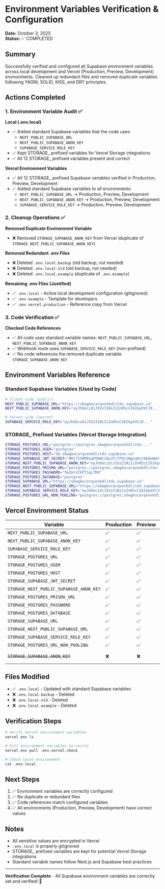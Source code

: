 # Environment Variables Verification & Configuration

**Date:** October 3, 2025  
**Status:** ✅ COMPLETED

## Summary

Successfully verified and configured all Supabase environment variables across local development and Vercel (Production, Preview, Development) environments. Cleaned up redundant files and removed duplicate variables following YAGNI, SOLID, KISS, and DRY principles.

## Actions Completed

### 1. Environment Variable Audit ✅

**Local (.env.local)**
- ✅ Added standard Supabase variables that the code uses:
  - `NEXT_PUBLIC_SUPABASE_URL`
  - `NEXT_PUBLIC_SUPABASE_ANON_KEY`
  - `SUPABASE_SERVICE_ROLE_KEY`
- ✅ Kept STORAGE_ prefixed variables for Vercel Storage integrations
- ✅ All 12 STORAGE_ prefixed variables present and correct

**Vercel Environment Variables**
- ✅ All 12 STORAGE_ prefixed Supabase variables verified in Production, Preview, Development
- ✅ Added standard Supabase variables to all environments:
  - `NEXT_PUBLIC_SUPABASE_URL` → Production, Preview, Development
  - `NEXT_PUBLIC_SUPABASE_ANON_KEY` → Production, Preview, Development
  - `SUPABASE_SERVICE_ROLE_KEY` → Production, Preview, Development

### 2. Cleanup Operations ✅

**Removed Duplicate Environment Variable**
- ❌ Removed `STORAGE_SUPABASE_ANON_KEY` from Vercel (duplicate of `STORAGE_NEXT_PUBLIC_SUPABASE_ANON_KEY`)

**Removed Redundant .env Files**
- ❌ Deleted `.env.local.backup` (old backup, not needed)
- ❌ Deleted `.env.local.old` (old backup, not needed)
- ❌ Deleted `.env.local.example` (duplicate of `.env.example`)

**Remaining .env Files (Justified)**
- ✅ `.env.local` - Active local development configuration (gitignored)
- ✅ `.env.example` - Template for developers
- ✅ `.env.vercel.production` - Reference copy from Vercel

### 3. Code Verification ✅

**Checked Code References**
- ✅ All code uses standard variable names: `NEXT_PUBLIC_SUPABASE_URL`, `NEXT_PUBLIC_SUPABASE_ANON_KEY`
- ✅ Webhook route uses `SUPABASE_SERVICE_ROLE_KEY` (non-prefixed)
- ✅ No code references the removed duplicate variable `STORAGE_SUPABASE_ANON_KEY`

## Environment Variables Reference

### Standard Supabase Variables (Used by Code)

```bash
# Client-side (public)
NEXT_PUBLIC_SUPABASE_URL="https://sbwgkocarqvonkdlitdx.supabase.co"
NEXT_PUBLIC_SUPABASE_ANON_KEY="eyJhbGciOiJIUzI1NiIsInR5cCI6IkpXVCJ9..."

# Server-side (secret)
SUPABASE_SERVICE_ROLE_KEY="eyJhbGciOiJIUzI1NiIsInR5cCI6IkpXVCJ9..."
```

### STORAGE_ Prefixed Variables (Vercel Storage Integration)

```bash
STORAGE_POSTGRES_URL="postgres://postgres.sbwgkocarqvonkdlitdx:..."
STORAGE_POSTGRES_USER="postgres"
STORAGE_POSTGRES_HOST="db.sbwgkocarqvonkdlitdx.supabase.co"
STORAGE_SUPABASE_JWT_SECRET="DMjf5X0MkbqPOmWC2Dw3fc7PQjSNgxgHvtAEAeWwVfEvaUzn7RiwSTsOmoTaa/zpfx6zZrejRtByZ71LLnuqgw=="
STORAGE_NEXT_PUBLIC_SUPABASE_ANON_KEY="eyJhbGciOiJIUzI1NiIsInR5cCI6IkpXVCJ9..."
STORAGE_POSTGRES_PRISMA_URL="postgres://postgres.sbwgkocarqvonkdlitdx:..."
STORAGE_POSTGRES_PASSWORD="5m1HrzCEPT1qLYMd"
STORAGE_POSTGRES_DATABASE="postgres"
STORAGE_SUPABASE_URL="https://sbwgkocarqvonkdlitdx.supabase.co"
STORAGE_NEXT_PUBLIC_SUPABASE_URL="https://sbwgkocarqvonkdlitdx.supabase.co"
STORAGE_SUPABASE_SERVICE_ROLE_KEY="eyJhbGciOiJIUzI1NiIsInR5cCI6IkpXVCJ9..."
STORAGE_POSTGRES_URL_NON_POOLING="postgres://postgres.sbwgkocarqvonkdlitdx:..."
```

## Vercel Environment Status

| Variable | Production | Preview | Development | Notes |
|----------|------------|---------|-------------|-------|
| `NEXT_PUBLIC_SUPABASE_URL` | ✅ | ✅ | ✅ | Added |
| `NEXT_PUBLIC_SUPABASE_ANON_KEY` | ✅ | ✅ | ✅ | Added |
| `SUPABASE_SERVICE_ROLE_KEY` | ✅ | ✅ | ✅ | Added |
| `STORAGE_POSTGRES_URL` | ✅ | ✅ | ✅ | Verified |
| `STORAGE_POSTGRES_USER` | ✅ | ✅ | ✅ | Verified |
| `STORAGE_POSTGRES_HOST` | ✅ | ✅ | ✅ | Verified |
| `STORAGE_SUPABASE_JWT_SECRET` | ✅ | ✅ | ✅ | Verified |
| `STORAGE_NEXT_PUBLIC_SUPABASE_ANON_KEY` | ✅ | ✅ | ✅ | Verified |
| `STORAGE_POSTGRES_PRISMA_URL` | ✅ | ✅ | ✅ | Verified |
| `STORAGE_POSTGRES_PASSWORD` | ✅ | ✅ | ✅ | Verified |
| `STORAGE_POSTGRES_DATABASE` | ✅ | ✅ | ✅ | Verified |
| `STORAGE_SUPABASE_URL` | ✅ | ✅ | ✅ | Verified |
| `STORAGE_NEXT_PUBLIC_SUPABASE_URL` | ✅ | ✅ | ✅ | Verified |
| `STORAGE_SUPABASE_SERVICE_ROLE_KEY` | ✅ | ✅ | ✅ | Verified |
| `STORAGE_POSTGRES_URL_NON_POOLING` | ✅ | ✅ | ✅ | Verified |
| ~~`STORAGE_SUPABASE_ANON_KEY`~~ | ❌ | ❌ | ❌ | Removed (duplicate) |

## Files Modified

- ✅ `.env.local` - Updated with standard Supabase variables
- ❌ `.env.local.backup` - Deleted
- ❌ `.env.local.old` - Deleted
- ❌ `.env.local.example` - Deleted

## Verification Steps

```bash
# Verify Vercel environment variables
vercel env ls

# Pull environment variables to verify
vercel env pull .env.vercel.check

# Check local environment
cat .env.local
```

## Next Steps

1. ✅ Environment variables are correctly configured
2. ✅ No duplicate or redundant files
3. ✅ Code references match configured variables
4. ✅ All environments (Production, Preview, Development) have correct values

## Notes

- All sensitive values are encrypted in Vercel
- `.env.local` is properly gitignored
- STORAGE_ prefixed variables are kept for potential Vercel Storage integrations
- Standard variable names follow Next.js and Supabase best practices

---

**Verification Complete** - All Supabase environment variables are correctly set and verified! 🎉

